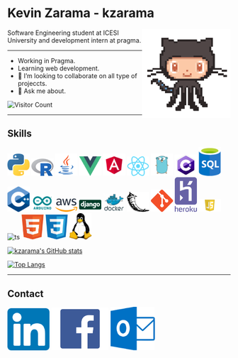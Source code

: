 # Kevin Zarama - kzarama

<img align='right' src="https://raw.githubusercontent.com/iCharlesZ/FigureBed/master/img/octocat.gif" width="200">

Software Engineering student at ICESI University and development intern at pragma.

---

-   Working in Pragma.
-   Learning web development.
-   👯 I’m looking to collaborate on all type of projeccts.
-   💬 Ask me about.

![Visitor Count](https://profile-counter.glitch.me/kzarama/count.svg)

---

## Skills

<img src=".images/python.png" alt="python" width=50px/>
<img src=".images/r.png" alt="r" width=50px/>
<img src=".images/java.png" alt="java" width=50px/>
<img src=".images/vue.png" alt="vue" width=50px/>
<img src=".images/angular.png" alt="angular" width=50px/>
<img src=".images/react.png" alt="react" width=50px/>
<img src=".images/go.png" alt="go" width=50px/>
<img src=".images/csharp.png" alt="csharp" width=50px/>
<img src=".images/sql.png" alt="sql" width=50px/>
<img src=".images/c++.png" alt="c++" width=50px/>
<img src=".images/arduino.png" alt="arduino" width=50px/>
<img src=".images/aws.png" alt="aws" width=50px/>
<img src=".images/django.png" alt="django" width=50px/>
<img src=".images/docker.png" alt="docker" width=50px/>
<img src=".images/flask.png" alt="flask" width=50px/>
<img src=".images/git.png" alt="git" width=50px/>
<img src=".images/heroku.png" alt="heroku" width=50px/>
<img src=".images/js.png" alt="js" width=50px/>
<img src=".images/ts.png" alt="ts" width=50px/>
<img src=".images/html.png" alt="html" width=50px/>
<img src=".images/css.png" alt="css" width=50px/>
<img src=".images/linux.png" alt="linux" width=50px/>

[![kzarama's GitHub stats](https://github-readme-stats.vercel.app/api?username=kzarama&theme=chartreuse-dark)](https://github.com/anuraghazra/github-readme-stats)

[![Top Langs](https://github-readme-stats.vercel.app/api/top-langs/?username=kzarama&theme=chartreuse-dark)](https://github.com/anuraghazra/github-readme-stats)

---

## Contact

<a href="https://www.linkedin.com/in/kevin-zarama/"><img src=".images/linkedin.png" alt="linkedin" width="95px" /></a>
<a href="https://www.facebook.com/people/Kevin-Zarama/100005800039156"><img src=".images/facebook.png" alt="facebook" width="130px" /></a>
<a href="mailto:zaramaluna1999@hotmail.com"><img src=".images/outlook.png" alt="outlook" width="100px" /></a>
